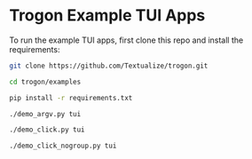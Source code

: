 # Trogon Example TUI Apps

To run the example TUI apps, first clone this repo and install the requirements:

```sh
git clone https://github.com/Textualize/trogon.git

cd trogon/examples

pip install -r requirements.txt
```

```sh
./demo_argv.py tui
```

```sh
./demo_click.py tui
```

```sh
./demo_click_nogroup.py tui
```

